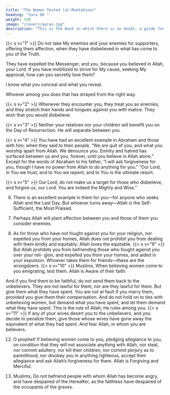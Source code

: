 ```yaml
---
title: "The Woman Tested (al-Mumtahina)"
heading: "Sura 60 "
weight: 196
image: "/covers/quran.jpg"
description: "This is the Book in which there is no doubt, a guide for the righteous."
---
```



{{< s v="1" >}}  Do not take My enemies and your enemies for supporters, offering them affection, when they have disbelieved in what has come to you of the Truth. 

They have expelled the Messenger, and you, because you believed in Allah, your Lord. If you have mobilized to strive for My cause, seeking My approval, how can you secretly love them? 

I know what you conceal and what you reveal.

Whoever among you does that has strayed from the right way.

{{< s v="2" >}}  Whenever they encounter you, they treat you as enemies, and they stretch their hands
and tongues against you with malice. They wish that you would disbelieve.

{{< s v="3" >}}  Neither your relatives nor your children will benefit you on the Day of Resurrection.
He will separate between you. 

{{< s v="4" >}}  You have had an excellent example in Abraham and those with him; when they said to
their people, “We are quit of you, and what you worship apart from Allah. We denounce you. Enmity and hatred has surfaced between us and you, forever, until you believe in Allah alone.” Except for the words of Abraham to his father, “I will ask forgiveness for you, though I have no power from Allah to do anything for you.” “Our Lord, in You we trust, and to You we repent, and to You is the ultimate resort.

{{< s v="5" >}}  Our Lord, do not make us a target for those who disbelieve, and forgive us, our Lord. You
are indeed the Mighty and Wise.”

6. There is an excellent example in them for you—for anyone who seeks Allah and the
Last Day. But whoever turns away—Allah is the Self-Sufficient, the Most Praised.
7. Perhaps Allah will plant affection between you and those of them you consider enemies.

8. As for those who have not fought against you for your religion, nor expelled you from
your homes, Allah does not prohibit you from dealing with them kindly and equitably.
Allah loves the equitable.
{{< s v="9" >}}  But Allah prohibits you from befriending
those who fought against you over your reli-
gion, and expelled you from your homes, and
aided in your expulsion. Whoever takes them for friends—these are the wrongdoers.
{{< s v="10" >}}  Muslims,  When believing women come to you emigrating, test them.
Allah is Aware of their faith. 

And if you find them to be faithful, do not send them back to
the unbelievers. They are not lawful for them,
nor are they lawful for them. But give them
what they have spent. You are not at fault if
you marry them, provided you give them
their compensation. And do not hold on to
ties with unbelieving women, but demand
what you have spent, and let them demand
what they have spent. This is the rule of Allah; He rules among you.
{{< s v="11" >}}  If any of your wives desert you to the unbelievers, and you decide to penalize them, give
those whose wives have gone away the equivalent of what they had spent. And fear Allah,
in whom you are believers.

12. O prophet! If believing women come to you, pledging allegiance to you, on condition
that they will not associate anything with Allah, nor steal, nor commit adultery, nor kill
their children, nor commit perjury as to parenthood, nor disobey you in anything
righteous, accept their allegiance and ask Allah’s forgiveness for them. Allah is Forgiving
and Merciful.

13. Muslims,  Do not befriend people with whom Allah has become angry, and
have despaired of the Hereafter, as the faithless have despaired of the occupants of the
graves.

